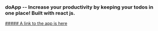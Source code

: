  ### doApp --  Increase your productivity by keeping your todos in one place! Built with react js.
 [##### A link to the app is here](https://doappp.netlify.app/)
